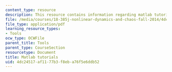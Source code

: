 ```yaml
---
content_type: resource
description: This resource contains information regarding matlab tutorials.
file: /media/courses/18-385j-nonlinear-dynamics-and-chaos-fall-2014/4dc24517af1177b3f8eba76f5e6ddb52_MIT18_385JF14_MatLab_Tut.pdf
file_type: application/pdf
learning_resource_types:
- Tools
ocw_type: OCWFile
parent_title: Tools
parent_type: CourseSection
resourcetype: Document
title: Matlab tutorials
uid: 4dc24517-af11-77b3-f8eb-a76f5e6ddb52
---
```

